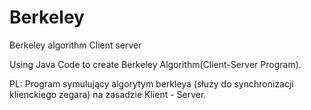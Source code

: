 # Berkeley
Berkeley algorithm Client server

Using Java Code to create Berkeley Algorithm(Client-Server Program).


PL: 
Program symulujący algorytym berkleya (służy do synchronizacji klienckiego zegara) na zasadzie Klient - Server.
